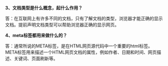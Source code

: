 **3、文档类型是什么概念，起什么作用？**

答：在互联网上有许多不同的文档，只有了解文档的类型，浏览器才能正确的显示文档。提前声明文档类型可以帮助浏览器正确的显示网页。

**4、meta标签都用来做什么的？**

答：通常所说的META标签，是在HTML网页源代码中一个重要的html标签。META标签用来描述一个HTML网页文档的属性，例如作者、日期和时间、网页描述、关键词、页面刷新等。